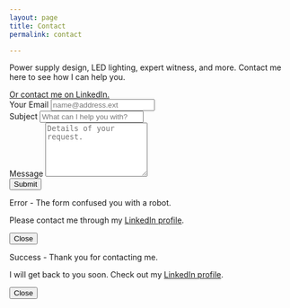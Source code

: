 ```yaml
---
layout: page
title: Contact
permalink: contact

---
```

<script src="https://www.google.com/recaptcha/enterprise.js?render=6Lei8nAkAAAAABwUbDWJpapl8dXb4OL9cYvE3qKd"></script>
<script>
    function formSubmit(e) {
        e.preventDefault();
        grecaptcha.enterprise.ready(async () => {
            const token = await grecaptcha.enterprise.execute('6Lei8nAkAAAAABwUbDWJpapl8dXb4OL9cYvE3qKd', {action: 'submit'});
            fetch('https://recaptchaenterprise.googleapis.com/v1/projects/reliabulb-1676161638722/assessments?key=AIzaSyDWC5lkvsrPkR43KyH-axzQkT3SeA_SBKI', {
                method: 'POST',
                headers: {
                    'Accept': 'application/json',
                    'Content-Type': 'application/json'
                },
                body: JSON.stringify(
                    {
                        "event": 
                            {
                                "token": token,
                                "siteKey": "6Lei8nAkAAAAABwUbDWJpapl8dXb4OL9cYvE3qKd",
                                "expectedAction": 'submit'
                            }
                    })
            })
            .then(response => response.json())
            .then(response => {
                if (!response.hasOwnProperty("riskAnalysis")){
                    toggleModal("failure_modal");
                    return false;
                } else if (response.riskAnalysis.score > 0.5){
                    document.getElementById("contact_form").submit();
                    document.getElementById("contact_form").reset(); 
                    toggleModal("success_modal");
                } else{
                    toggleModal("failure_modal");
                    return false;
                }
            });
        });
    }
    function toggleModal(modalID){
        document.getElementById(modalID).classList.toggle("hidden");
        document.getElementById(modalID + "-backdrop").classList.toggle("hidden");
        document.getElementById(modalID).classList.toggle("flex");
        document.getElementById(modalID + "-backdrop").classList.toggle("flex");
    }
    document.addEventListener("DOMContentLoaded", function(){
        const params = new Proxy(new URLSearchParams(window.location.search), {
            get: (searchParams, prop) => searchParams.get(prop),
        });
        document.getElementById("subject").value = params.subject;
    });
</script>

<div class="font-sans mx-auto max-w-prose px-4 pt-4 prose-{{site.theme-color}}">
    <div class="g:py-16 px-4 mx-auto max-w-screen-md">
        <p class="font-light text-center text-gray-600 text-xl">
            Power supply design, LED lighting, expert witness, and more. Contact me here to see how I can help you.
        </p>
        <div class="grid place-content-center py-8">
            <a href="{{site.linkedin}}" target="_blank" class="no-underline">
                <div class="relative border border-black overflow-hidden rounded-full grid place-content-center prose transition-all
                duration-500 bg-gradient-to-tl from-blue-300 via-gray-300 to-gray-300 bg-size-200 bg-pos-0 hover:bg-pos-100">
                    <div class="text-base font-bold p-4">Or contact me on LinkedIn.</div>
                </div>
            </a>
        </div>
        <form action="https://api.web3forms.com/submit" method="POST" id="contact_form" class="space-y-8" onsubmit="return formSubmit(event)" target="hiddenFrame">
            <input type="hidden" name="access_key" value="00f3e4c7-978e-4ccf-a8ca-5c3b9711cfb0">
            <input type="checkbox" name="botcheck" class="hidden" style="display: none;">
            <div>
                <label for="email" class="block mb-2 text-sm font-medium text-gray-600">Your Email</label>
                <input type="email" name="email" class="shadow-sm bg-yellow-200 border border-black text-gray-900 text-sm rounded-lg focus:ring-black block w-full p-2.5 placeholder-gray-500" placeholder="name@address.ext" required>
            </div>
            <div>
                <label for="subject" class="block mb-2 text-sm font-medium text-gray-600">Subject</label>
                <input type="subject" name="subject" id="subject" class="shadow-sm bg-yellow-200 border border-black text-gray-900 text-sm rounded-lg focus:ring-black block w-full p-2.5 placeholder-gray-500" placeholder="What can I help you with?" required>
            </div>
            <div class="sm:col-span-2">
                <label for="message" class="block mb-2 text-sm font-medium text-gray-600">Message</label>
                <textarea name="message" rows="6" class="block p-2.5 w-full text-sm text-gray-900 bg-yellow-200 rounded-lg shadow-sm border border-black focus:ring-black placeholder-gray-500" placeholder="Details of your request."></textarea>
            </div>
            <div class="flex flex-col items-center pb-16">
                <button type="submit" class="g-recaptcha py-3 px-5 text-md font-medium text-center text-gray-600 rounded-full border border-black transition-all duration-500 bg-gradient-to-tl from-yellow-200 via-white to-white bg-size-200 bg-pos-0 hover:bg-pos-100 focus:transition-none focus:border-gray-900">
                        Submit
                </button>
            </div>
        </form>
        <iframe name="hiddenFrame" width="0" height="0" border="0" style="display: none;"></iframe>
    </div>
</div>


<div class="hidden overflow-x-hidden overflow-y-auto fixed inset-0 z-50 outline-none focus:outline-none justify-center items-center" id="failure_modal">
  <div class="relative w-auto my-6 mx-auto max-w-3xl">
    <!--content-->
    <div class="px-8 pt-8 border-0 rounded-lg shadow-lg relative flex flex-col w-full bg-white outline-none focus:outline-none">
      <!--header-->
        <p class="text-3xl font-semibold text-center">
            Error - The form confused you with a robot.
        </p>
      <!--body-->
      <div class="relative p-6 flex-auto">
        <p class="text-md text-black max-w-prose text-center">
          Please contact me through my <a href="{{site.linkedin}}" target="_blank">LinkedIn profile</a>.
        </p>
      </div>
      <!--footer-->
      <div class="flex flex-col items-center py-8">
        <button class="g-recaptcha py-3 px-5 text-lg font-medium text-center text-black rounded-full border border-transparent transition-all duration-500 bg-gradient-to-tl from-yellow-200 via-white to-white bg-size-200 bg-pos-0 hover:bg-pos-100 focus:transition-none focus:border-gray-900" type="button" onclick="toggleModal('failure_modal')">
          Close
        </button>
      </div>
    </div>
  </div>
</div>
<div class="hidden opacity-25 fixed inset-0 z-40 bg-black" id="failure_modal-backdrop"></div>

<div class="hidden overflow-x-hidden overflow-y-auto fixed inset-0 z-50 outline-none focus:outline-none justify-center items-center" id="success_modal">
  <div class="relative w-auto my-6 mx-auto max-w-3xl">
    <!--content-->
    <div class="px-8 pt-8 border-0 rounded-lg shadow-lg relative flex flex-col w-full bg-white outline-none focus:outline-none">
      <!--header-->
        <p class="text-3xl font-semibold text-center">
            Success - Thank you for contacting me.
        </p>
      <!--body-->
      <div class="relative p-6 flex-auto">
        <p class="text-md text-black max-w-prose text-center">
          I will get back to you soon. Check out my <a href="{{site.linkedin}}" target="_blank">LinkedIn profile</a>.
        </p>
      </div>
      <!--footer-->
      <div class="flex flex-col items-center py-8">
        <button class="g-recaptcha py-3 px-5 text-lg font-medium text-center text-black rounded-full border border-transparent transition-all duration-500 bg-gradient-to-tl from-yellow-200 via-white to-white bg-size-200 bg-pos-0 hover:bg-pos-100 focus:transition-none focus:border-gray-900" type="button" onclick="toggleModal('success_modal')">
          Close
        </button>
      </div>
    </div>
  </div>
</div>
<div class="hidden opacity-25 fixed inset-0 z-40 bg-black" id="success_modal-backdrop"></div>